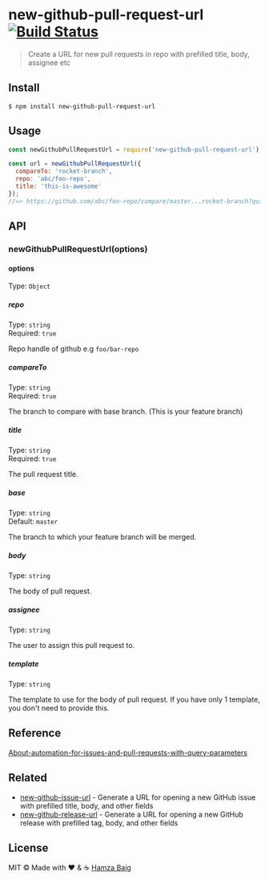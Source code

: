 # new-github-pull-request-url [![Build Status](https://travis-ci.com/hamxabaig/new-github-pull-request-url.svg?branch=master)](https://travis-ci.com/hamxabaig/new-github-pull-request-url)

> Create a URL for new pull requests in repo with prefilled title, body, assignee etc


## Install

```
$ npm install new-github-pull-request-url
```


## Usage

```js
const newGithubPullRequestUrl = require('new-github-pull-request-url');

const url = newGithubPullRequestUrl({
  compareTo: 'rocket-branch',
  repo: 'abc/foo-repo', 
  title: 'this-is-awesome'
});
//=> https://github.com/abc/foo-repo/compare/master...rocket-branch?quick_pull=1&title=this-is-awesome
```


## API

### newGithubPullRequestUrl(options)

#### options

Type: `Object`

##### repo

Type: `string`<br>
Required: `true`

Repo handle of github e.g `foo/bar-repo`

##### compareTo

Type: `string`<br>
Required: `true`

The branch to compare with base branch. (This is your feature branch)

##### title

Type: `string`<br>
Required: `true`

The pull request title.

##### base

Type: `string`<br>
Default: `master`

The branch to which your feature branch will be merged.

##### body

Type: `string`<br>

The body of pull request.

##### assignee

Type: `string`<br>

The user to assign this pull request to.

##### template

Type: `string`<br>

The template to use for the body of pull request. If you have only 1 template, you don't need to provide this.

## Reference

[About-automation-for-issues-and-pull-requests-with-query-parameters](https://help.github.com/articles/about-automation-for-issues-and-pull-requests-with-query-parameters)


## Related
- [new-github-issue-url](https://github.com/sindresorhus/new-github-issue-url) - Generate a URL for opening a new GitHub issue with prefilled title, body, and other fields
- [new-github-release-url](https://github.com/sindresorhus/new-github-release-url) - Generate a URL for opening a new GitHub release with prefilled tag, body, and other fields


## License

MIT © Made with :heart: & :coffee: [Hamza Baig](http://hamxabaig.github.io)

